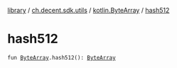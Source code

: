 [library](../../index.md) / [ch.decent.sdk.utils](../index.md) / [kotlin.ByteArray](index.md) / [hash512](./hash512.md)

# hash512

`fun `[`ByteArray`](https://kotlinlang.org/api/latest/jvm/stdlib/kotlin/-byte-array/index.html)`.hash512(): `[`ByteArray`](https://kotlinlang.org/api/latest/jvm/stdlib/kotlin/-byte-array/index.html)